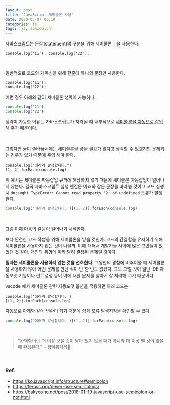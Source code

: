```yaml
---
layout: post
title: 'JavaScript 세미콜론 사용'
date: 2020-05-07 00:10
categories: js
tags: [js, semicolon]
---
```


자바스크립트는 문장(statement)의 구분을 위해 세미콜론 `;` 을 사용한다.

```
console.log('11'); console.log('22');
```

<br>

일반적으로 코드의 가독성을 위해 한줄에 하나의 문장만 사용한다.

```
console.log('11');
console.log('22');
```

이런 경우 아래와 같이 세미콜론 생략이 가능하다.

```js
console.log('11')
console.log('22')
```

생략이 가능한 이유는 자바스크립트가 처리될 때 내부적으로 [세미콜론을 자동으로 삽입](https://tc39.es/ecma262/#sec-automatic-semicolon-insertion)해 주기 때문이다.

<br>

그렇다면 굳이 줄바꿈시에는 세미콜론을 넣을 필요가 없다고 생각할 수 있겠지만 문제되는 경우가 있기 때문에 주의 해야 한다.

```
console.log("에러가 발생합니다.")
[1, 2].forEach(console.log)
```

위 예시는 세미콜론 자동삽입 규칙에 해당하지 않기 때문에 세미콜론 자동삽입이 일어나지 않는다. 결국 자바스크립트 실행 엔진은 아래와 같은 문장을 바라볼 것이고 코드 실행시 `Uncaught TypeError: Cannot read property '2' of undefined` 오류가 발생한다.

```js
console.log('에러가 발생합니다.')[(1, 2)].forEach(console.log)
```

<br>

그럼 이제 마음의 갈등이 일어나기 시작한다.

보다 안전한 코드 작성을 위해 세미콜론을 넣을 것인가. 코드의 간결함을 유지하기 위해 세미콜론을 사용하지 않는 것이 나을까. 이에 대해서 개발자들 사이에 많은 고민들이 있었던 것 같다. 개인의 취향에 따라 달리 결정된 문제일 것이다.

**필자는 세미콜론을 사용하지 않는 것을 선호한다**. 그동안의 경험에 비추어볼 때 세미콜론을 사용하지 않아 어떤 문제를 만난 적이 단 한 번도 없었다. 그도 그럴 것이 일단 IDE 자동포맷 기능이나 린트설정 등이 이에 대한 문제를 알아서 잘 처리해 주기 때문이다.

vscode 에서 세미콜론 관련 자동포맷 옵션을 적용하면 아래 코드는

```
console.log('에러가 발생합니다.')
[(1, 2)].forEach(console.log)
```

자동으로 아래와 같이 변환이 되기 때문에 쉽게 오류 발생지점을 확인할 수 있다.

```js
console.log('에러가 발생합니다.')[(1, 2)].forEach(console.log)
```

<br>

> "완벽함이란 더 이상 보탤 것이 남아 있지 않을 때가 아니라 더 이상 뺄 것이 없을 때 완성된다." - 생텍쥐페리

<br>

### Ref.

- https://ko.javascript.info/structure#semicolon
- https://feross.org/never-use-semicolons/
- https://bakyeono.net/post/2018-01-19-javascript-use-semicolon-or-not.html
